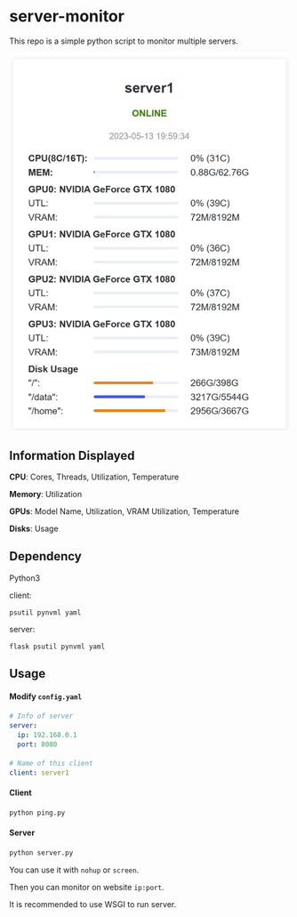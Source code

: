 # server-monitor

This repo is a simple python script to monitor multiple servers.

![image-20230513195957237](images/image-20230513195957237.png)

## Information Displayed

**CPU**: Cores, Threads, Utilization, Temperature

**Memory**: Utilization

**GPUs**: Model Name, Utilization, VRAM Utilization, Temperature 

**Disks**: Usage

## Dependency

Python3

client:
```
psutil pynvml yaml
```

server:
```
flask psutil pynvml yaml
```

## Usage

#### Modify `config.yaml`

```yaml
# Info of server
server:
  ip: 192.168.0.1
  port: 8080

# Name of this client
client: server1
```

#### Client

```bash
python ping.py
```

#### Server

```bash
python server.py
```

You can use it with `nohup` or `screen`.

Then you can monitor on website `ip:port`.

It is recommended to use WSGI to run server. 